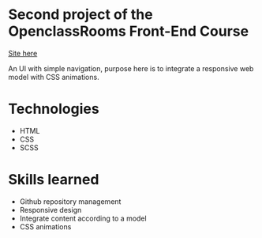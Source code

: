 # Second project of the OpenclassRooms Front-End Course

[Site here](https://exvigilaregemini.github.io/AdelinDubois_3_02122020/)

An UI with simple navigation, purpose here is to integrate a responsive web model with CSS animations.

# Technologies
 - HTML
 - CSS
 - SCSS

# Skills learned
 - Github repository management
 - Responsive design
 - Integrate content according to a model
 - CSS animations
